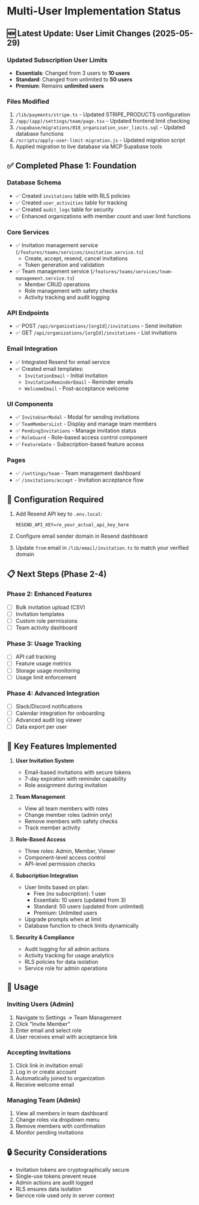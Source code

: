 # Multi-User Implementation Status

## 🆕 Latest Update: User Limit Changes (2025-05-29)

### Updated Subscription User Limits
- **Essentials**: Changed from 3 users to **10 users**
- **Standard**: Changed from unlimited to **50 users**
- **Premium**: Remains **unlimited users**

### Files Modified
1. `/lib/payments/stripe.ts` - Updated STRIPE_PRODUCTS configuration
2. `/app/(app)/settings/team/page.tsx` - Updated frontend limit checking
3. `/supabase/migrations/018_organization_user_limits.sql` - Updated database functions
4. `/scripts/apply-user-limit-migration.js` - Updated migration script
5. Applied migration to live database via MCP Supabase tools

## ✅ Completed Phase 1: Foundation

### Database Schema
- ✅ Created `invitations` table with RLS policies
- ✅ Created `user_activities` table for tracking
- ✅ Created `audit_logs` table for security
- ✅ Enhanced organizations with member count and user limit functions

### Core Services
- ✅ Invitation management service (`/features/teams/services/invitation.service.ts`)
  - Create, accept, resend, cancel invitations
  - Token generation and validation
- ✅ Team management service (`/features/teams/services/team-management.service.ts`)
  - Member CRUD operations
  - Role management with safety checks
  - Activity tracking and audit logging

### API Endpoints
- ✅ POST `/api/organizations/[orgId]/invitations` - Send invitation
- ✅ GET `/api/organizations/[orgId]/invitations` - List invitations

### Email Integration
- ✅ Integrated Resend for email service
- ✅ Created email templates:
  - `InvitationEmail` - Initial invitation
  - `InvitationReminderEmail` - Reminder emails
  - `WelcomeEmail` - Post-acceptance welcome

### UI Components
- ✅ `InviteUserModal` - Modal for sending invitations
- ✅ `TeamMembersList` - Display and manage team members
- ✅ `PendingInvitations` - Manage invitation status
- ✅ `RoleGuard` - Role-based access control component
- ✅ `FeatureGate` - Subscription-based feature access

### Pages
- ✅ `/settings/team` - Team management dashboard
- ✅ `/invitations/accept` - Invitation acceptance flow

## 🔧 Configuration Required

1. Add Resend API key to `.env.local`:
   ```
   RESEND_API_KEY=re_your_actual_api_key_here
   ```

2. Configure email sender domain in Resend dashboard

3. Update `from` email in `/lib/email/invitation.ts` to match your verified domain

## 📋 Next Steps (Phase 2-4)

### Phase 2: Enhanced Features
- [ ] Bulk invitation upload (CSV)
- [ ] Invitation templates
- [ ] Custom role permissions
- [ ] Team activity dashboard

### Phase 3: Usage Tracking
- [ ] API call tracking
- [ ] Feature usage metrics
- [ ] Storage usage monitoring
- [ ] Usage limit enforcement

### Phase 4: Advanced Integration
- [ ] Slack/Discord notifications
- [ ] Calendar integration for onboarding
- [ ] Advanced audit log viewer
- [ ] Data export per user

## 🎯 Key Features Implemented

1. **User Invitation System**
   - Email-based invitations with secure tokens
   - 7-day expiration with reminder capability
   - Role assignment during invitation

2. **Team Management**
   - View all team members with roles
   - Change member roles (admin only)
   - Remove members with safety checks
   - Track member activity

3. **Role-Based Access**
   - Three roles: Admin, Member, Viewer
   - Component-level access control
   - API-level permission checks

4. **Subscription Integration**
   - User limits based on plan:
     - Free (no subscription): 1 user
     - Essentials: 10 users (updated from 3)
     - Standard: 50 users (updated from unlimited)
     - Premium: Unlimited users
   - Upgrade prompts when at limit
   - Database function to check limits dynamically

5. **Security & Compliance**
   - Audit logging for all admin actions
   - Activity tracking for usage analytics
   - RLS policies for data isolation
   - Service role for admin operations

## 🚀 Usage

### Inviting Users (Admin)
1. Navigate to Settings → Team Management
2. Click "Invite Member"
3. Enter email and select role
4. User receives email with acceptance link

### Accepting Invitations
1. Click link in invitation email
2. Log in or create account
3. Automatically joined to organization
4. Receive welcome email

### Managing Team (Admin)
1. View all members in team dashboard
2. Change roles via dropdown menu
3. Remove members with confirmation
4. Monitor pending invitations

## 🔒 Security Considerations

- Invitation tokens are cryptographically secure
- Single-use tokens prevent reuse
- Admin actions are audit logged
- RLS ensures data isolation
- Service role used only in server context